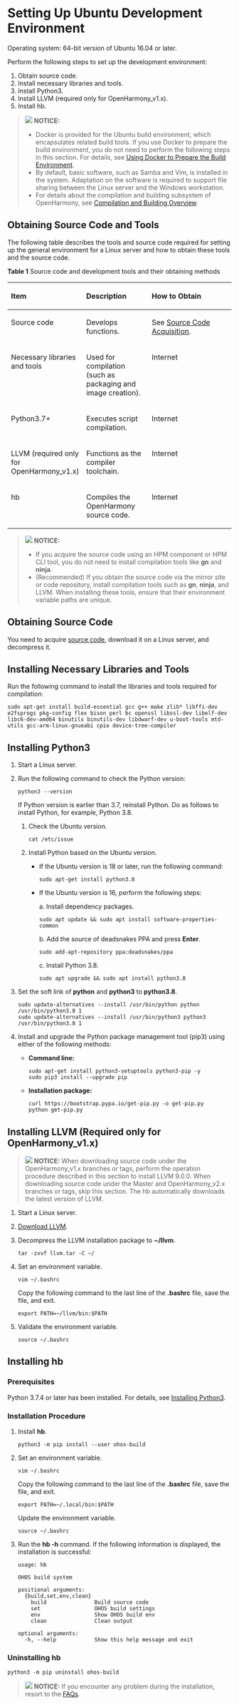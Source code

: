 # Setting Up Ubuntu Development Environment<a name="EN-US_TOPIC_0000001174350605"></a>

Operating system: 64-bit version of Ubuntu 16.04 or later.

Perform the following steps to set up the development environment:

1.  Obtain source code.
2.  Install necessary libraries and tools.
3.  Install Python3.
4.  Install LLVM \(required only for OpenHarmony\_v1.x\).
5.  Install hb.

>![](../public_sys-resources/icon-notice.gif) **NOTICE:** 
>-   Docker is provided for the Ubuntu build environment, which encapsulates related build tools. If you use Docker to prepare the build environment, you do not need to perform the following steps in this section. For details, see  [Using Docker to Prepare the Build Environment](../get-code/gettools-acquire.md#section107932281315).
>-   By default, basic software, such as Samba and Vim, is installed in the system. Adaptation on the software is required to support file sharing between the Linux server and the Windows workstation.
>-   For details about the compilation and building subsystem of OpenHarmony, see  [Compilation and Building Overview](../subsystems/subsys-build-mini-lite.md).

## Obtaining Source Code and Tools<a name="section1897711811517"></a>

The following table describes the tools and source code required for setting up the general environment for a Linux server and how to obtain these tools and the source code.

**Table  1**  Source code and development tools and their obtaining methods

<a name="table6299192712513"></a>
<table><thead align="left"><tr id="row122993276512"><th class="cellrowborder" valign="top" width="25.779999999999998%" id="mcps1.2.4.1.1"><p id="p1829914271858"><a name="p1829914271858"></a><a name="p1829914271858"></a>Item</p>
</th>
<th class="cellrowborder" valign="top" width="30.819999999999997%" id="mcps1.2.4.1.2"><p id="p429918274517"><a name="p429918274517"></a><a name="p429918274517"></a>Description</p>
</th>
<th class="cellrowborder" valign="top" width="43.4%" id="mcps1.2.4.1.3"><p id="p12997271757"><a name="p12997271757"></a><a name="p12997271757"></a>How to Obtain</p>
</th>
</tr>
</thead>
<tbody><tr id="row45863354112"><td class="cellrowborder" valign="top" width="25.779999999999998%" headers="mcps1.2.4.1.1 "><p id="p3587173513117"><a name="p3587173513117"></a><a name="p3587173513117"></a>Source code</p>
</td>
<td class="cellrowborder" valign="top" width="30.819999999999997%" headers="mcps1.2.4.1.2 "><p id="p258713581118"><a name="p258713581118"></a><a name="p258713581118"></a>Develops functions.</p>
</td>
<td class="cellrowborder" valign="top" width="43.4%" headers="mcps1.2.4.1.3 "><p id="p16587835171114"><a name="p16587835171114"></a><a name="p16587835171114"></a>See <a href="../get-code/sourcecode-acquire.md">Source Code Acquisition</a>.</p>
</td>
</tr>
<tr id="row020505735919"><td class="cellrowborder" valign="top" width="25.779999999999998%" headers="mcps1.2.4.1.1 "><p id="p1220513576596"><a name="p1220513576596"></a><a name="p1220513576596"></a>Necessary libraries and tools</p>
</td>
<td class="cellrowborder" valign="top" width="30.819999999999997%" headers="mcps1.2.4.1.2 "><p id="p2206157145919"><a name="p2206157145919"></a><a name="p2206157145919"></a>Used for compilation (such as packaging and image creation).</p>
</td>
<td class="cellrowborder" valign="top" width="43.4%" headers="mcps1.2.4.1.3 "><p id="p920675719597"><a name="p920675719597"></a><a name="p920675719597"></a>Internet</p>
</td>
</tr>
<tr id="row430016273514"><td class="cellrowborder" valign="top" width="25.779999999999998%" headers="mcps1.2.4.1.1 "><p id="p330015271158"><a name="p330015271158"></a><a name="p330015271158"></a>Python3.7+</p>
</td>
<td class="cellrowborder" valign="top" width="30.819999999999997%" headers="mcps1.2.4.1.2 "><p id="p43003270510"><a name="p43003270510"></a><a name="p43003270510"></a>Executes script compilation.</p>
</td>
<td class="cellrowborder" valign="top" width="43.4%" headers="mcps1.2.4.1.3 "><p id="p34760459518"><a name="p34760459518"></a><a name="p34760459518"></a>Internet</p>
</td>
</tr>
<tr id="row7531362055"><td class="cellrowborder" valign="top" width="25.779999999999998%" headers="mcps1.2.4.1.1 "><p id="p1467122152710"><a name="p1467122152710"></a><a name="p1467122152710"></a>LLVM (required only for OpenHarmony_v1.x)</p>
</td>
<td class="cellrowborder" valign="top" width="30.819999999999997%" headers="mcps1.2.4.1.2 "><p id="p1739432372718"><a name="p1739432372718"></a><a name="p1739432372718"></a>Functions as the compiler toolchain.</p>
</td>
<td class="cellrowborder" valign="top" width="43.4%" headers="mcps1.2.4.1.3 "><p id="p59711534202610"><a name="p59711534202610"></a><a name="p59711534202610"></a>Internet</p>
</td>
</tr>
<tr id="row1644079184919"><td class="cellrowborder" valign="top" width="25.779999999999998%" headers="mcps1.2.4.1.1 "><p id="p744115914493"><a name="p744115914493"></a><a name="p744115914493"></a>hb</p>
</td>
<td class="cellrowborder" valign="top" width="30.819999999999997%" headers="mcps1.2.4.1.2 "><p id="p1244114913492"><a name="p1244114913492"></a><a name="p1244114913492"></a>Compiles the <span id="text344823833918"><a name="text344823833918"></a><a name="text344823833918"></a>OpenHarmony</span> source code.</p>
</td>
<td class="cellrowborder" valign="top" width="43.4%" headers="mcps1.2.4.1.3 "><p id="p1463918124619"><a name="p1463918124619"></a><a name="p1463918124619"></a>Internet</p>
</td>
</tr>
</tbody>
</table>

>![](../public_sys-resources/icon-notice.gif) **NOTICE:** 
>-   If you acquire the source code using an HPM component or HPM CLI tool, you do not need to install compilation tools like  **gn**  and  **ninja**.
>-   \(Recommended\) If you obtain the source code via the mirror site or code repository, install compilation tools such as  **gn**,  **ninja**, and LLVM. When installing these tools, ensure that their environment variable paths are unique.

## Obtaining Source Code<a name="section1545225464016"></a>

You need to acquire  [source code](../get-code/sourcecode-acquire.md), download it on a Linux server, and decompress it.

## Installing Necessary Libraries and Tools<a name="section108201740181219"></a>

Run the following command to install the libraries and tools required for compilation:

```
sudo apt-get install build-essential gcc g++ make zlib* libffi-dev e2fsprogs pkg-config flex bison perl bc openssl libssl-dev libelf-dev libc6-dev-amd64 binutils binutils-dev libdwarf-dev u-boot-tools mtd-utils gcc-arm-linux-gnueabi cpio device-tree-compiler
```

## Installing Python3<a name="section1238412211211"></a>

1.  Start a Linux server.
2.  Run the following command to check the Python version:

    ```
    python3 --version
    ```

    If Python version is earlier than 3.7, reinstall Python. Do as follows to install Python, for example, Python 3.8.

    1.  Check the Ubuntu version.

        ```
        cat /etc/issue
        ```

    2.  Install Python based on the Ubuntu version.
        -   If the Ubuntu version is 18 or later, run the following command:

            ```
            sudo apt-get install python3.8
            ```

        -   If the Ubuntu version is 16, perform the following steps:

            a. Install dependency packages.

            ```
            sudo apt update && sudo apt install software-properties-common
            ```

            b. Add the source of deadsnakes PPA and press  **Enter**.

            ```
            sudo add-apt-repository ppa:deadsnakes/ppa
            ```

            c. Install Python 3.8.

            ```
            sudo apt upgrade && sudo apt install python3.8
            ```


3.  Set the soft link of  **python**  and  **python3**  to  **python3.8**.

    ```
    sudo update-alternatives --install /usr/bin/python python /usr/bin/python3.8 1
    sudo update-alternatives --install /usr/bin/python3 python3 /usr/bin/python3.8 1
    ```

4.  Install and upgrade the Python package management tool \(pip3\) using either of the following methods:
    -   **Command line:**

        ```
        sudo apt-get install python3-setuptools python3-pip -y
        sudo pip3 install --upgrade pip
        ```

    -   **Installation package:**

        ```
        curl https://bootstrap.pypa.io/get-pip.py -o get-pip.py
        python get-pip.py
        ```



## Installing LLVM \(Required only for OpenHarmony\_v1.x\)<a name="section12202192215415"></a>

>![](../public_sys-resources/icon-notice.gif) **NOTICE:** 
>When downloading source code under the OpenHarmony\_v1.x branches or tags, perform the operation procedure described in this section to install LLVM 9.0.0.
>When downloading source code under the Master and OpenHarmony\_v2.x branches or tags, skip this section. The hb automatically downloads the latest version of LLVM.

1.  Start a Linux server.
2.  [Download LLVM](https://repo.huaweicloud.com/harmonyos/compiler/clang/9.0.0-36191/linux/llvm-linux-9.0.0-36191.tar).
3.  Decompress the LLVM installation package to  **\~/llvm**.

    ```
    tar -zxvf llvm.tar -C ~/
    ```

4.  Set an environment variable.

    ```
    vim ~/.bashrc
    ```

    Copy the following command to the last line of the  **.bashrc**  file, save the file, and exit.

    ```
    export PATH=~/llvm/bin:$PATH
    ```

5.  Validate the environment variable.

    ```
    source ~/.bashrc
    ```


## Installing hb<a name="section15794154618411"></a>

### Prerequisites<a name="section1083283711515"></a>

Python 3.7.4 or later has been installed. For details, see  [Installing Python3](#section1238412211211).

### Installation Procedure<a name="section11518484814"></a>

1.  Install  **hb**.

    ```
    python3 -m pip install --user ohos-build
    ```

2.  Set an environment variable.

    ```
    vim ~/.bashrc
    ```

    Copy the following command to the last line of the  **.bashrc**  file, save the file, and exit.

    ```
    export PATH=~/.local/bin:$PATH
    ```

    Update the environment variable.

    ```
    source ~/.bashrc
    ```

3.  Run the  **hb -h**  command. If the following information is displayed, the installation is successful:

    ```
    usage: hb
    
    OHOS build system
    
    positional arguments:
      {build,set,env,clean}
        build               Build source code
        set                 OHOS build settings
        env                 Show OHOS build env
        clean               Clean output
    
    optional arguments:
      -h, --help            Show this help message and exit
    ```


### Uninstalling hb<a name="section3512551574"></a>

```
python3 -m pip uninstall ohos-build
```

>![](../public_sys-resources/icon-notice.gif) **NOTICE:** 
>If you encounter any problem during the installation, resort to the  [FAQs](quickstart-lite-env-setup-faqs.md).


